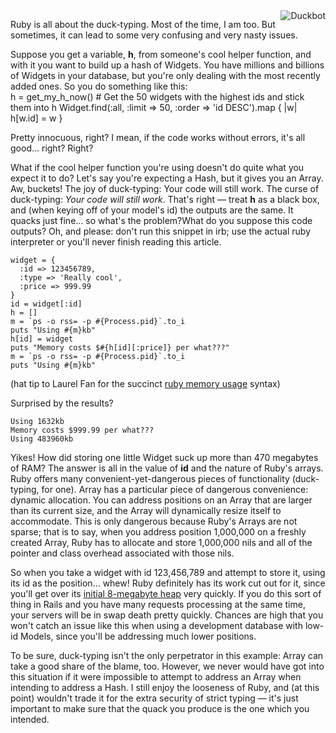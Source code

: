 <img src="http://threebrothers.org/brendan/blog/files/duckt.gif" alt="Duckbot" style="float:right;" />

Ruby is all about the duck-typing.  Most of the time, I am too.  But sometimes, it can lead to some very confusing and very nasty issues.

Suppose you get a variable, <b>h</b>, from someone's cool helper function, and with it you want to build up a hash of Widgets.  You have millions and billions of Widgets in your database, but you're only dealing with the most recently added ones.  So you do something like this:
<br style="clear:both;"/>
    h = get_my_h_now()
    # Get the 50 widgets with the highest ids and stick them into h
    Widget.find(:all, :limit => 50, :order => 'id DESC').map {
      |w| h[w.id] = w
    }

Pretty innocuous, right?  I mean, if the code works without errors, it's all good... right?  Right?

What if the cool helper function you're using doesn't do quite what you expect it to do?  Let's say you're expecting a Hash, but it gives you an Array.  Aw, buckets!  The joy of duck-typing: Your code will still work.  The curse of duck-typing: <em>Your code will still work</em>.  That's right &mdash; treat <b>h</b> as a black box, and (when keying off of your model's id) the outputs are the same.  It quacks just fine... so what's the problem?What do you suppose this code outputs?  Oh, and please: don't run this snippet in irb; use the actual ruby interpreter or you'll never finish reading this article.

    widget = {
      :id => 123456789,
      :type => 'Really cool',
      :price => 999.99
    }
    id = widget[:id]
    h = []
    m = `ps -o rss= -p #{Process.pid}`.to_i
    puts "Using #{m}kb"
    h[id] = widget
    puts "Memory costs $#{h[id][:price]} per what???"
    m = `ps -o rss= -p #{Process.pid}`.to_i
    puts "Using #{m}kb"

(hat tip to Laurel Fan for the succinct <a href="http://laurelfan.com/2008/1/15/ruby-memory-usage">ruby memory usage</a> syntax)

Surprised by the results?

    Using 1632kb
    Memory costs $999.99 per what???
    Using 483960kb

Yikes!  How did storing one little Widget suck up more than 470 megabytes of RAM?  The answer is all in the value of <b>id</b> and the nature of Ruby's arrays.  Ruby offers many convenient-yet-dangerous pieces of functionality (duck-typing, for one).  Array has a particular piece of dangerous convenience: dynamic allocation.  You can address positions on an Array that are larger than its current size, and the Array will dynamically resize itself to accommodate.  This is only dangerous because Ruby's Arrays are not sparse; that is to say, when you address position 1,000,000 on a freshly created Array, Ruby has to allocate and store 1,000,000 nils and all of the pointer and class overhead associated with those nils.

So when you take a widget with id 123,456,789 and attempt to store it, using its id as the position... whew!  Ruby definitely has its work cut out for it, since you'll get over its <a href="http://whytheluckystiff.net/articles/theFullyUpturnedBin.html">initial 8-megabyte heap</a> very quickly.  If you do this sort of thing in Rails and you have many requests processing at the same time, your servers will be in swap death pretty quickly.  Chances are high that you won't catch an issue like this when using a development database with low-id Models, since you'll be addressing much lower positions.

To be sure, duck-typing isn't the only perpetrator in this example: Array can take a good share of the blame, too.  However, we never would have got into this situation if it were impossible to attempt to address an Array when intending to address a Hash.  I still enjoy the looseness of Ruby, and (at this point) wouldn't trade it for the extra security of strict typing &mdash; it's just important to make sure that the quack you produce is the one which you intended.
